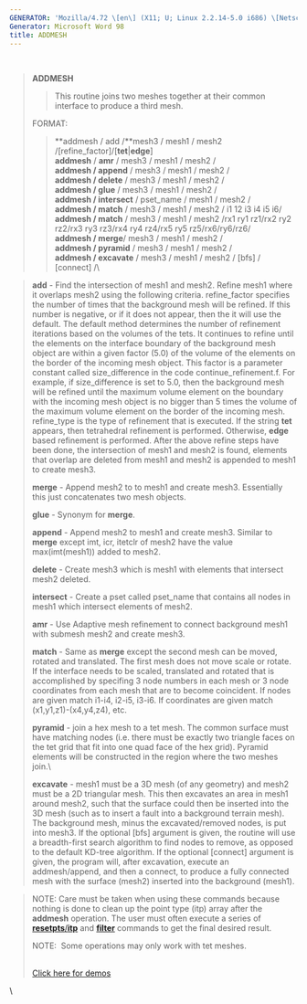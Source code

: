 ```yaml
---
GENERATOR: 'Mozilla/4.72 \[en\] (X11; U; Linux 2.2.14-5.0 i686) \[Netscape\]'
Generator: Microsoft Word 98
title: ADDMESH
---
```


 

> **ADDMESH**
>
> > This routine joins two meshes together at their common interface to
> > produce a third mesh.
>
> FORMAT:
>
> > **addmesh / add /**mesh3 / mesh1 / mesh2
> > /\[refine\_factor\]/\[**tet**|**edge**\]\
> > **addmesh** / **amr** / mesh3 / mesh1 / mesh2 /\
> > **addmesh / append** / mesh3 / mesh1 / mesh2 /\
> > **addmesh / delete** / mesh3 / mesh1 / mesh2 /\
> > **addmesh / glue** / mesh3 / mesh1 / mesh2 /\
> > **addmesh / intersect** / pset\_name / mesh1 / mesh2 /\
> > **addmesh / match** / mesh3 / mesh1 / mesh2 / i1 12 i3 i4 i5 i6/\
> > **addmesh / match** / mesh3 / mesh1 / mesh2 /rx1 ry1 rz1/rx2 ry2
> > rz2/rx3 ry3 rz3/rx4 ry4 rz4/rx5 ry5 rz5/rx6/ry6/rz6/\
> > **addmesh / merge**/ mesh3 / mesh1 / mesh2 /\
> > **addmesh / pyramid** / mesh3 / mesh1 / mesh2 /\
> > **addmesh / excavate** / mesh3 / mesh1 / mesh2 / \[bfs\] /
> > \[connect\] /\

> **add** - Find the intersection of mesh1 and mesh2. Refine mesh1 where
> it overlaps mesh2 using the following criteria. refine\_factor
> specifies the number of times that the background mesh will be
> refined. If this number is negative, or if it does not appear, then
> the it will use the default. The default method determines the number
> of refinement iterations based on the volumes of the tets. It
> continues to refine until the elements on the interface boundary of
> the background mesh object are within a given factor (5.0) of the
> volume of the elements on the border of the incoming mesh object. This
> factor is a parameter constant called size\_difference in the code
> continue\_refinement.f. For example, if size\_difference is set to
> 5.0, then the background mesh will be refined until the maximum volume
> element on the boundary with the incoming mesh object is no bigger
> than 5 times the volume of the maximum volume element on the border of
> the incoming mesh. refine\_type is the type of refinement that is
> executed. If the string **tet** appears, then tetrahedral refinement
> is performed. Otherwise, **edge** based refinement is performed. After
> the above refine steps have been done, the intersection of mesh1 and
> mesh2 is found, elements that overlap are deleted from mesh1 and mesh2
> is appended to mesh1 to create mesh3.
>
> **merge** - Append mesh2 to to mesh1 and create mesh3. Essentially
> this just concatenates two mesh objects.
>
> **glue** - Synonym for **merge**.
>
> **append** - Append mesh2 to mesh1 and create mesh3. Similar to
> **merge** except imt, icr, itetclr of mesh2 have the value
> max(imt(mesh1)) added to mesh2.
>
> **delete** - Create mesh3 which is mesh1 with elements that intersect
> mesh2 deleted.
>
> **intersect** - Create a pset called pset\_name that contains all
> nodes in mesh1 which intersect elements of mesh2.
>
> **amr** - Use Adaptive mesh refinement to connect background mesh1
> with submesh mesh2 and create mesh3.
>
> **match** - Same as **merge** except the second mesh can be moved,
> rotated and translated. The first mesh does not move scale or rotate.
> If the interface needs to be scaled, translated and rotated that is
> accomplished by specifing 3 node numbers in each mesh or 3 node
> coordinates from each mesh that are to become coincident. If nodes are
> given match i1-i4, i2-i5, i3-i6. If coordinates are given match
> (x1,y1,z1)-(x4,y4,z4), etc.
>
> **pyramid** - join a hex mesh to a tet mesh. The common surface must
> have matching nodes (i.e. there must be exactly two triangle faces on
> the tet grid that fit into one quad face of the hex grid). Pyramid
> elements will be constructed in the region where the two meshes join.\
>
> **excavate** - mesh1 must be a 3D mesh (of any geometry) and mesh2
> must be a 2D triangular mesh. This then excavates an area in mesh1
> around mesh2, such that the surface could then be inserted into the 3D
> mesh (such as to insert a fault into a background terrain mesh). The
> background mesh, minus the excavated/removed nodes, is put into mesh3.
> If the optional \[bfs\] argument is given, the routine will use a
> breadth-first search algorithm to find nodes to remove, as opposed to
> the default KD-tree algorithm. If the optional \[connect\] argument is
> given, the program will, after excavation, execute an addmesh/append,
> and then a connect, to produce a fully connected mesh with the surface
> (mesh2) inserted into the background (mesh1).

> NOTE: Care must be taken when using these commands because nothing is
> done to clean up the point type (itp) array after the **addmesh**
> operation. The user must often execute a series of
> [**resetpts**/**itp**](RESETPT.html) and **[filter](FILTER.html)**
> commands to get the final desired result.
>
> NOTE:  Some operations may only work with tet meshes.\
>  
>
> [Click here for demos](http://lagrit.lanl.gov/docs/demos/)

\
